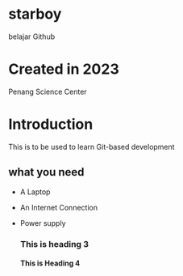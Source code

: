 # starboy
belajar Github

# Created in 2023
Penang Science Center

# Introduction

This is to be used to learn Git-based development

## what you need

* A Laptop
* An Internet Connection
* Power supply

  ### This is heading 3

  #### This is Heading 4
